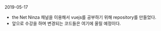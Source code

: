 2019-05-17
- the Net Ninza 채널을 이용해서 vuejs를 공부하기 위해 repository를 만들었다.
- 앞으로 수강을 하며 변경되는 코드들은 여기에 올릴 예정이다.

